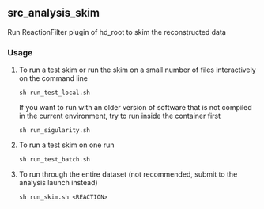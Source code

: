 ## src_analysis_skim

Run ReactionFilter plugin of hd_root to skim the reconstructed data

### Usage

1.  To run a test skim or run the skim on a small number of files interactively on the command line

    ```sh run_test_local.sh```

    If you want to run with an older version of software that is not compiled in the current environment, try to run inside the container first

    ```sh run_sigularity.sh```

2.  To run a test skim on one run

    ```sh run_test_batch.sh```

3.  To run through the entire dataset (not recommended, submit to the analysis launch instead)

    ```sh run_skim.sh <REACTION>```